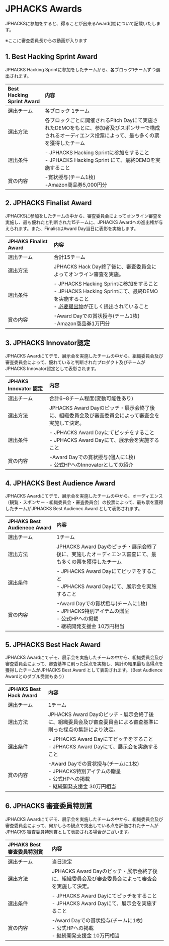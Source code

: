# JPHACKS Awards
JPHACKSに参加をすると、得ることが出来るAward(賞)について記載いたします。

※ここに審査委員長からの動画が入ります

## 1. Best Hacking Sprint Award
JPHACKS Hacking Sprintに参加をしたチームから、各ブロック1チームずつ選出されます。

|Best Hacking Sprint Award | 内容 |
|:-----------|:------------|
| 選出チーム | 各ブロック 1チーム |
| 選出方法 | 各ブロックごとに開催されるPitch Dayにて実施されたDEMOをもとに、参加者及びスポンサーで構成されるオーディエンス投票によって、最も多くの票を獲得したチーム |
| 選出条件 | - JPHACKS Hacking Sprintに参加をすること<br> - JPHACKS Hacking Sprint にて、最終DEMOを実施すること |
| 賞の内容 | -賞状授与(チーム1枚)<br>-Amazon商品券5,000円分<br> |

## 2. JPHACKS Finalist Award
JPHACKSに参加をしたチームの中から、審査委員会によってオンライン審査を実施し、最も優れたと判断された15チームに、JPHACKS Awardへの進出権が与えられます。また、FinalistはAward Day当日に表彰を実施します。

|JPHAKS Finalist Award | 内容 |
|:-----------|:------------|
| 選出チーム | 合計15チーム |
| 選出方法 | JPHACKS Hack Day終了後に、審査委員会によってオンライン審査を実施。 |
| 選出条件 | - JPHACKS Hacking Sprintに参加をすること<br> - JPHACKS Hacking Sprintにて、最終DEMOを実施すること<br> - [必要提出物](how-to-submit.md)が正しく提出されていること |
| 賞の内容 | -Award Dayでの賞状授与(チーム1枚)<br>-Amazon商品券1万円分 |

## 3. JPHACKS Innovator認定
JPHACKS Awardにてデモ、展示会を実施したチームの中から、組織委員会及び審査委員会によって、優れていると判断されたプロダクト及びチームがJPHACKS Innovator認定として表彰されます。

|JPHAKS Innovator 認定 | 内容 |
|:-----------|:------------|
| 選出チーム | 合計6~8チーム程度(変動可能性あり) |
| 選出方法 | JPHACKS Award Dayのピッチ・展示会終了後に、組織委員会及び審査委員会によって審査会を実施して決定。|
| 選出条件 | - JPHACKS Award Dayにてピッチをすること<br> - JPHACKS Award Dayにて、展示会を実施すること<br> |
| 賞の内容 | -Award Dayでの賞状授与(個人に1枚)<br> - 公式HPへのInnovatorとしての紹介 |

## 4. JPHACKS Best Audience Award
JPHACKS Awardにてデモ、展示会を実施したチームの中から、オーディエンス（観覧・スポンサー・組織委員会・審査委員会）の投票によって、最も票を獲得したチームがJPHACKS Best Audienec Award として表彰されます。

|JPHAKS Best Audienece Award | 内容 |
|:-----------|:------------|
| 選出チーム | 1チーム |
| 選出方法 | JPHACKS Award Dayのピッチ・展示会終了後に、実施したオーディエンス審査にて、最も多くの票を獲得したチーム|
| 選出条件 | - JPHACKS Award Dayにてピッチをすること<br> - JPHACKS Award Dayにて、展示会を実施すること|
| 賞の内容 | -Award Dayでの賞状授与(チームに1枚)<br> - JPHACKS特別アイテムの贈呈<br> - 公式HPへの掲載<br> - 継続開発支援金 10万円相当 |

## 5. JPHACKS Best Hack Award
JPHACKS Awardにてデモ、展示会を実施したチームの中から、組織委員会及び審査委員会によって、審査基準に則った採点を実施し、集計の結果最も高得点を獲得したチームがJPHACKS Best Award として表彰されます。（Best Audience Awardとのダブル受賞もあり）

|JPHAKS Best Hack Award | 内容 |
|:-----------|:------------|
| 選出チーム | 1チーム|
| 選出方法 | JPHACKS Award Dayのピッチ・展示会終了後に、組織委員会及び審査委員会による審査基準に則った採点の集計により決定。|
| 選出条件 | - JPHACKS Award Dayにてピッチをすること<br> - JPHACKS Award Dayにて、展示会を実施すること|
| 賞の内容 | -Award Dayでの賞状授与(チームに1枚)<br> - JPHACKS特別アイテムの贈呈<br> - 公式HPへの掲載<br> - 継続開発支援金 30万円相当 |


## 6. JPHACKS 審査委員特別賞
JPHACKS Awardにてデモ、展示会を実施したチームの中から、組織委員会及び審査委員会によって、何かしらの観点で突出している点を評価されたチームがJPHACKS 審査委員特別賞として表彰される場合がございます。

|JPHAKS Best 審査委員特別賞 | 内容 |
|:-----------|:------------|
| 選出チーム | 当日決定 |
| 選出方法 | JPHACKS Award Dayのピッチ・展示会終了後に、組織委員会及び審査委員会によって審査会を実施して決定。|
| 選出条件 | - JPHACKS Award Dayにてピッチをすること<br> - JPHACKS Award Dayにて、展示会を実施すること|
| 賞の内容 | -Award Dayでの賞状授与(チームに1枚)<br> - 公式HPへの掲載<br> - 継続開発支援金 10万円相当 |
